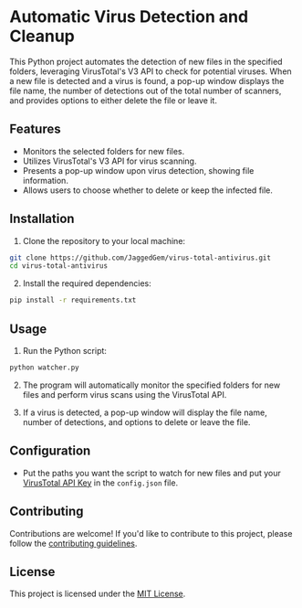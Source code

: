 # Automatic Virus Detection and Cleanup

This Python project automates the detection of new files in the specified folders, leveraging VirusTotal's V3 API to check for potential viruses. When a new file is detected and a virus is found, a pop-up window displays the file name, the number of detections out of the total number of scanners, and provides options to either delete the file or leave it.

## Features

- Monitors the selected folders for new files.
- Utilizes VirusTotal's V3 API for virus scanning.
- Presents a pop-up window upon virus detection, showing file information.
- Allows users to choose whether to delete or keep the infected file.

## Installation

1. Clone the repository to your local machine:

```bash
git clone https://github.com/JaggedGem/virus-total-antivirus.git
cd virus-total-antivirus
```

2. Install the required dependencies:

```bash
pip install -r requirements.txt
```

## Usage

1. Run the Python script:

```bash
python watcher.py
```

2. The program will automatically monitor the specified folders for new files and perform virus scans using the VirusTotal API.

3. If a virus is detected, a pop-up window will display the file name, number of detections, and options to delete or leave the file.


## Configuration

- Put the paths you want the script to watch for new files and put your [VirusTotal API Key](https://www.virustotal.com/gui/my-apikey) in the `config.json` file.

## Contributing

Contributions are welcome! If you'd like to contribute to this project, please follow the [contributing guidelines](CONTRIBUTING.md).

## License

This project is licensed under the [MIT License](LICENSE).
